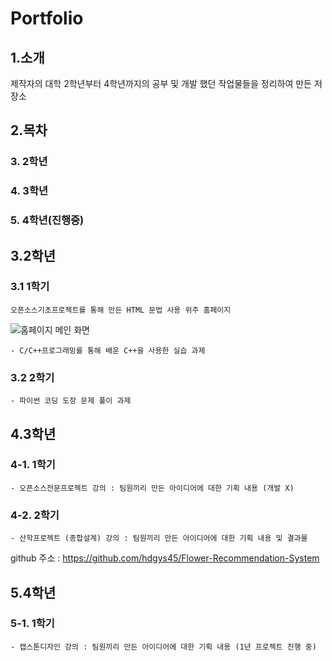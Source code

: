 # Portfolio


1.소개
------------------------
제작자의 대학 2학년부터 4학년까지의 공부 및 개발 했던 작업물들을 정리하여 만든 저장소


2.목차
------------
### 3. 2학년
### 4. 3학년
### 5. 4학년(진행중)




3.2학년
-----------
### 3.1 1학기
```
오픈소스기초프로젝트를 통해 만든 HTML 문법 사용 위주 홈페이지
```
![홈페이지 메인 화면](https://github.com/gfdsa8/Portfolio/assets/74997073/43460137-0ccc-48ab-a615-b31109864ec7)

```
- C/C++프로그래밍를 통해 배운 C++을 사용한 실습 과제
```

### 3.2 2학기
```
- 파이썬 코딩 도장 문제 풀이 과제
```




4.3학년
------------
### 4-1. 1학기
```
- 오픈소스전문프로젝트 강의 : 팀원끼리 만든 아이디어에 대한 기획 내용 (개발 X)
```

### 4-2. 2학기
```
- 산학프로젝트 (종합설계) 강의 : 팀원끼리 만든 아이디어에 대한 기획 내용 및 결과물
```
github 주소 : https://github.com/hdgys45/Flower-Recommendation-System




5.4학년
------------
### 5-1. 1학기
```
- 캡스톤디자인 강의 : 팀원끼리 만든 아이디어에 대한 기획 내용 (1년 프로젝트 진행 중)
```




